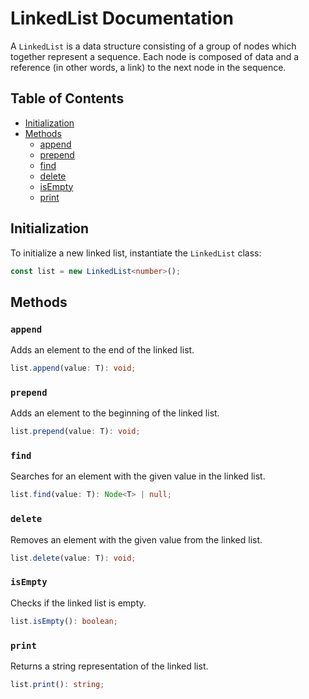 # LinkedList Documentation

A `LinkedList` is a data structure consisting of a group of nodes which together represent a sequence. Each node is composed of data and a reference (in other words, a link) to the next node in the sequence.

## Table of Contents

- [Initialization](#initialization)
- [Methods](#methods)
  - [append](#append)
  - [prepend](#prepend)
  - [find](#find)
  - [delete](#delete)
  - [isEmpty](#isempty)
  - [print](#print)

## Initialization

To initialize a new linked list, instantiate the `LinkedList` class:

```typescript
const list = new LinkedList<number>();
```

## Methods

### `append`

Adds an element to the end of the linked list.

```typescript
list.append(value: T): void;
```

### `prepend`

Adds an element to the beginning of the linked list.

```typescript
list.prepend(value: T): void;
```

### `find`

Searches for an element with the given value in the linked list.

```typescript
list.find(value: T): Node<T> | null;
```

### `delete`

Removes an element with the given value from the linked list.

```typescript
list.delete(value: T): void;
```

### `isEmpty`

Checks if the linked list is empty.

```typescript
list.isEmpty(): boolean;
```

### `print`

Returns a string representation of the linked list.

```typescript
list.print(): string;
```
